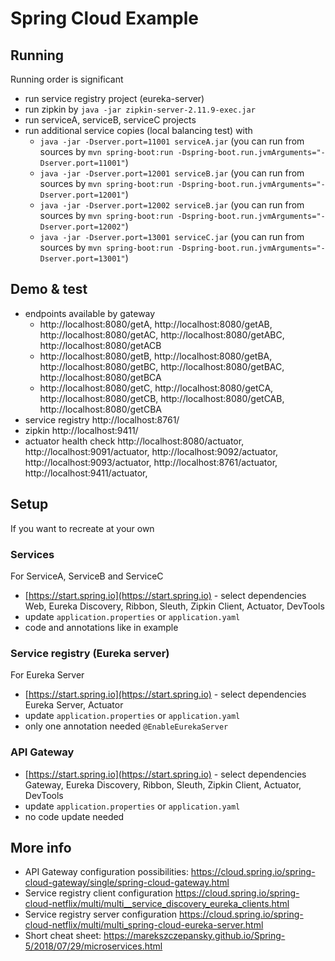 # Spring Cloud Example

## Running
Running order is significant

- run service registry project (eureka-server)
- run zipkin by `java -jar zipkin-server-2.11.9-exec.jar`
- run serviceA, serviceB, serviceC projects
- run additional service copies (local balancing test) with
  - `java -jar -Dserver.port=11001 serviceA.jar` (you can run from sources by `mvn spring-boot:run -Dspring-boot.run.jvmArguments="-Dserver.port=11001"`)
  - `java -jar -Dserver.port=12001 serviceB.jar` (you can run from sources by `mvn spring-boot:run -Dspring-boot.run.jvmArguments="-Dserver.port=12001"`)
  - `java -jar -Dserver.port=12002 serviceB.jar` (you can run from sources by `mvn spring-boot:run -Dspring-boot.run.jvmArguments="-Dserver.port=12002"`)
  - `java -jar -Dserver.port=13001 serviceC.jar` (you can run from sources by `mvn spring-boot:run -Dspring-boot.run.jvmArguments="-Dserver.port=13001"`)
  

## Demo & test

- endpoints available by gateway
  - http://localhost:8080/getA, http://localhost:8080/getAB, 
  http://localhost:8080/getAC, http://localhost:8080/getABC, http://localhost:8080/getACB
  - http://localhost:8080/getB, http://localhost:8080/getBA, 
  http://localhost:8080/getBC, http://localhost:8080/getBAC, http://localhost:8080/getBCA
  - http://localhost:8080/getC, http://localhost:8080/getCA, 
  http://localhost:8080/getCB, http://localhost:8080/getCAB, http://localhost:8080/getCBA
- service registry http://localhost:8761/
- zipkin http://localhost:9411/
- actuator health check http://localhost:8080/actuator, http://localhost:9091/actuator, 
http://localhost:9092/actuator, http://localhost:9093/actuator, 
http://localhost:8761/actuator, http://localhost:9411/actuator, 

## Setup

If you want to recreate at your own

### Services

For ServiceA, ServiceB and ServiceC
- [https://start.spring.io](https://start.spring.io) - select dependencies Web, Eureka Discovery, Ribbon, Sleuth, 
Zipkin Client, Actuator, DevTools
- update `application.properties` or `application.yaml`
- code and annotations like in example

### Service registry (Eureka server)
For Eureka Server
- [https://start.spring.io](https://start.spring.io) - select dependencies Eureka Server, Actuator
- update `application.properties` or `application.yaml`
- only one annotation needed `@EnableEurekaServer`

### API Gateway
- [https://start.spring.io](https://start.spring.io) - select dependencies Gateway, Eureka Discovery, Ribbon, Sleuth, 
Zipkin Client, Actuator, DevTools
- update `application.properties` or `application.yaml`
- no code update needed

## More info

- API Gateway configuration possibilities: https://cloud.spring.io/spring-cloud-gateway/single/spring-cloud-gateway.html
- Service registry client configuration https://cloud.spring.io/spring-cloud-netflix/multi/multi__service_discovery_eureka_clients.html
- Service registry server configuration https://cloud.spring.io/spring-cloud-netflix/multi/multi_spring-cloud-eureka-server.html
- Short cheat sheet: https://marekszczepansky.github.io/Spring-5/2018/07/29/microservices.html
